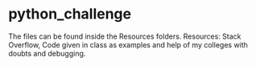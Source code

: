 # python_challenge
The files can be found inside the Resources folders.
Resources: Stack Overflow, Code given in class as examples and help of my colleges with doubts and debugging.
